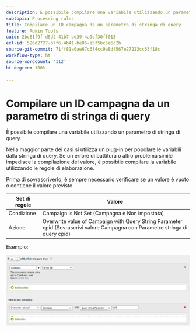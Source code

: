 ```yaml
---
description: È possibile compilare una variabile utilizzando un parametro di stringa di query.
subtopic: Processing rules
title: Compilare un ID campagna da un parametro di stringa di query
feature: Admin Tools
uuid: 2bc61f9f-d8d2-41b7-bd39-4a9df30ff013
exl-id: 526d2727-b7f6-4b41-be86-e5f5bc5e6c2b
source-git-commit: 71ff81a0ae67c6f4cc9a8df567e27223cc63f18c
workflow-type: ht
source-wordcount: '112'
ht-degree: 100%

---
```


# Compilare un ID campagna da un parametro di stringa di query

È possibile compilare una variabile utilizzando un parametro di stringa di query.

Nella maggior parte dei casi si utilizza un plug-in per popolare le variabili dalla stringa di query. Se un errore di battitura o altro problema simile impedisce la compilazione del valore, è possibile compilare la variabile utilizzando le regole di elaborazione.

Prima di sovrascriverlo, è sempre necessario verificare se un valore è vuoto o contiene il valore previsto.

| Set di regole | Valore |
|---|---|
| Condizione | Campaign is Not Set (Campagna è Non impostata) |
| Azione | Overwrite value of Campaign with Query String Parameter cpid (Sovrascrivi valore Campagna con Parametro stringa di query cpid) |

Esempio:

![](assets/set-campaign-conditionally.png)
